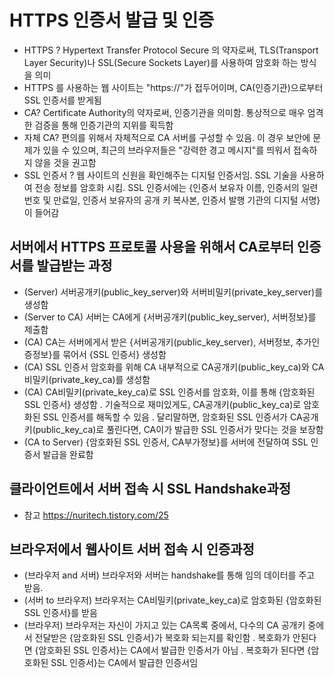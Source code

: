 # HTTPS 인증서 발급 및 인증

- HTTPS ? Hypertext Transfer Protocol Secure 의 약자로써, TLS(Transport Layer Security)나 SSL(Secure Sockets Layer)를 사용하여 암호화 하는 방식을 의미 
- HTTPS 를 사용하는 웹 사이트는 "https://"가 접두어이며, CA(인증기관)으로부터 SSL 인증서를 받게됨 
- CA? Certificate Authority의 약자로써, 인증기관을 의미함. 통상적으로 매우 엄격한 검증을 통해 인증기관의 지위를 획득함
- 자체 CA? 편의를 위해서 자체적으로 CA 서버를 구성할 수 있음. 이 경우 보안에 문제가 있을 수 있으며, 최근의 브라우저들은 "강력한 경고 메시지"를 띄워서 접속하지 않을 것을 권고함 
- SSL 인증서 ? 웹 사이트의 신원을 확인해주는 디지털 인증서임. SSL 기술을 사용하여 전송 정보를 암호화 시킴. SSL 인증서에는 {인증서 보유자 이름, 인증서의 일련 번호 및 만료일, 인증서 보유자의 공개 키 복사본, 인증서 발행 기관의 디지털 서명}이 들어감 


## 서버에서 HTTPS 프로토콜 사용을 위해서 CA로부터 인증서를 발급받는 과정
- (Server) 서버공개키(public_key_server)와 서버비밀키(private_key_server)를 생성함
- (Server to CA) 서버는 CA에게 {서버공개키(public_key_server), 서버정보}를 제출함
- (CA) CA는 서버에게서 받은 {서버공개키(public_key_server), 서버정보, 추가인증정보}를 묶어서 {SSL 인증서} 생성함
- (CA) SSL 인증서 암호화를 위해 CA 내부적으로 CA공개키(public_key_ca)와 CA비밀키(private_key_ca)를 생성함
- (CA) CA비밀키(private_key_ca)로 SSL 인증서를 암호화, 이를 통해 {암호화된 SSL 인증서} 생성함
  . 기술적으로 재미있게도, CA공개키(public_key_ca)로 암호화된 SSL 인증서를 해독할 수 있음
  . 달리말하면, 암호화된 SSL 인증서가 CA공개키(public_key_ca)로 풀린다면, CA이가 발급한 SSL 인증서가 맞다는 것을 보장함
- (CA to Server) {암호화된 SSL 인증서, CA부가정보}를 서버에 전달하여 SSL 인증서 발급을 완료함



## 클라이언트에서 서버 접속 시 SSL Handshake과정

- 참고 https://nuritech.tistory.com/25 



## 브라우저에서 웹사이트 서버 접속 시 인증과정
- (브라우저 and 서버) 브라우저와 서버는 handshake를 통해 임의 데이터를 주고 받음.
- (서버 to 브라우저) 브라우저는 CA비밀키(private_key_ca)로 암호화된 {암호화된 SSL 인증서}를 받음
- (브라우저) 브라우저는 자신이 가지고 있는 CA목록 중에서, 다수의 CA 공개키 중에서 전달받은 {암호화된 SSL 인증서}가 복호화 되는지를 확인함
  . 복호화가 안된다면 {암호화된 SSL 인증서}는 CA에서 발급한 인증서가 아님
  . 복호화가 된다면 {암호화된 SSL 인증서}는 CA에서 발급한 인증서임



